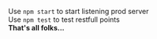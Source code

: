 Use `npm start` to start listening prod server<br>
Use `npm test` to test restfull points<br>
<b>That's all folks...</b>